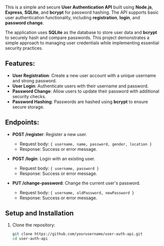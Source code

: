 



This is a simple and secure **User Authentication API** built using **Node.js**, **Express**, **SQLite**, and **bcrypt** for password hashing. The API supports basic user authentication functionality, including **registration**, **login**, and **password change**.

The application uses **SQLite** as the database to store user data and **bcrypt** to securely hash and compare passwords. This project demonstrates a simple approach to managing user credentials while implementing essential security practices.

## Features:
- **User Registration**: Create a new user account with a unique username and strong password.
- **User Login**: Authenticate users with their username and password.
- **Password Change**: Allow users to update their password with additional security checks.
- **Password Hashing**: Passwords are hashed using **bcrypt** to ensure secure storage.

## Endpoints:
- **POST /register**: Register a new user.
  - Request body: `{ username, name, password, gender, location }`
  - Response: Success or error message.

- **POST /login**: Login with an existing user.
  - Request body: `{ username, password }`
  - Response: Success or error message.

- **PUT /change-password**: Change the current user's password.
  - Request body: `{ username, oldPassword, newPassword }`
  - Response: Success or error message.

## Setup and Installation

1. Clone the repository:
   ```bash
   git clone https://github.com/yourusername/user-auth-api.git
   cd user-auth-api
